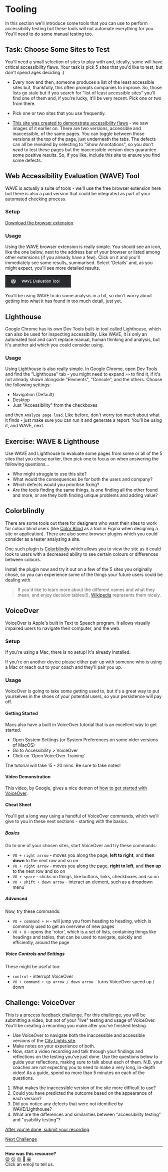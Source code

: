 # Tooling

In this section we'll introduce some tools that you can use to perform
accessibility testing but these tools will not automate everything for you.
You'll need to do some manual testing too.

## Task: Choose Some Sites to Test

You'll need a small selection of sites to play with and, ideally, some will have
critical accessibility flaws. Your task is pick 5 sites that you'd like to test,
but don't spend ages deciding :)

* Every now and then, someone produces a list of the least accessible sites but,
  thankfully, this often prompts companies to improve. So, those lists go stale
  but if you search for "list of least accessible sites" you'll find one of them
  and, if you're lucky, it'll be very recent. Pick one or two from there.

* Pick one or two sites that you use frequently.

* [This site was created to demonstrate accessibility
  flaws](https://www.w3.org/WAI/demos/bad/before/home.html) - we saw images of
  it earlier on. There are two versions, accessible and inaccessible, of the
  same pages. You can toggle between those versions at the top of the page, just
  underneath the tabs. The defects can all be revealed by selecting to "Show
  Annotations", so you don't _need_ to test these pages but the inaccessible
  version does guarantee some positive results. So, if you like, include this
  site to ensure you find some defects.

## Web Accessibility Evaluation (WAVE) Tool

WAVE is actually a suite of tools - we'll use the free browser extension here
but there is also a paid version that could be integrated as part of your
automated checking process.

### Setup

[Download the browser extension](https://wave.webaim.org/extension/).

### Usage

Using the WAVE browser extension is really simple. You should see an icon, like
the one below, next to the address bar of your browser or listed among other
extensions (if you already have a few). Click on it and you'll immediately see
some results, summarised. Select 'Details' and, as you might expect, you'll see
more detailed results.

![Wave extension icon](../images/wave_icon.png)

You'll be using WAVE to do some analysis in a bit, so don't worry about getting
into what it has found in too much detail, just yet.

## Lighthouse

Google Chrome has its own Dev Tools built-in tool called Lighthouse, which can
also be used for inspecting accessibility. Like WAVE, it is only an automated
tool and can't replace manual, human thinking and analysis, but it's another aid
which you could consider using.

### Usage

Using Lighthouse is also really simple. In Google Chrome, open Dev Tools and
find the "Lighthouse" tab - you might need to expand `>>` to find it, if it's
not already shown alongside "Elements", "Console", and the others. Choose the
following settings:

* Navigation (Default)
* Desktop
* Just "Accessibility" from the checkboxes

and then `Analyze page load`. Like before, don't worry too much about what it
finds - just make sure you can run it and generate a report. You'll be using it,
and WAVE, next.

## Exercise: WAVE & Lighthouse

Use WAVE and Lighthouse to evaluate some pages from some or all of the 5 sites
that you chose earlier, then pick one to focus on when answering the following
questions...

* Who might struggle to use this site?
* What would the consequences be for both the users and company?
* Which defects would you prioritise fixing?
* Are the tools finding the same things, is one finding all the other found and
  more, or are they both finding unique problems and adding value?

## Colorblindly

There are some tools out there for designers who want their sites to work for
colour blind users (like [Color
Blind](https://www.figma.com/community/plugin/733343906244951586/Color-Blind) as
a tool in Figma when designing a site or application). There are also some
browser plugins which you could consider as a tester analysing a site.

One such plugin is
[Colorblindly](https://chrome.google.com/webstore/detail/colorblindly/floniaahmccleoclneebhhmnjgdfijgg/related)
which allows you to view the site as it could look to users with a decreased
ability to see certain colours or differences between colours.

Install the plugin now and try it out on a few of the 5 sites you originally
chose, so you can experience some of the things your future users could be
dealing with.

> If you'd like to learn more about the different names and what they mean, and
> enjoy decision tables(!),
> [Wikipedia](https://en.wikipedia.org/wiki/Color_blindness#Summary_of_cone_complements)
> represents them nicely.

## VoiceOver

VoiceOver is Apple's built in Text to Speech program. It allows visually
impaired users to navigate their computer, and the web.

### Setup

If you're using a Mac, there is no setup! It's already installed.

If you're on another device please either pair up with someone who is using a
Mac or reach out to your coach and they'll pair you up.

### Usage

VoiceOver is going to take some getting used to, but it's a great way to put
yourselves in the shoes of your potential users, so your persistence will pay
off.

#### Getting Started

Macs also have a built in VoiceOver tutorial that is an excellent way to get
started.

* Open System Settings (or System Preferences on some older versions of MacOS)
* Go to Accessibility > VoiceOver
* Click on 'Open VoiceOver Training'

The tutorial will take 15 - 20 mins. Be sure to take notes! 

#### Video Demonstration

This video, by Google, gives a nice demon of [how to get started with
VoiceOver](https://www.youtube.com/watch?v=5R-6WvAihms&t=600s&ab_channel=GoogleChromeDevelopers).

#### Cheat Sheet

You'll get a long way using a handful of VoiceOver commands, which we'll give to
you in these next sections - starting with the basics.

##### Basics

Go to one of your chosen sites, start VoiceOver and try these commands:

* `VO + right arrow` - moves you along the page, **left to right**, and **then
down** to the next row and so on
* `VO + right arrow` - moves you along the page, **right to left**, and **then
  up** to the next row and so on
* `VO + space` - clicks on things, like buttons, links, checkboxes and so on
* `VO + shift + down arrow` - interact an element, such as a dropdown menu`

##### Advanced

Now, try these commands:

* `VO + command + H` - will jump you from heading to heading, which is commonly
used to get an overview of new pages
* `VO + U` - opens the 'rotor', which is a set of lists, containing things like
headings and tables, that can be used to navigate, quickly and efficiently,
around the page

##### Voice Controls and Settings

These might be useful too:

* `control` - interrupt VoiceOver
* `VO + command + up arrow / down arrow` - turns VoiceOver speed up / down

## Challenge: VoiceOver

This is a process feedback challenge. For this challenge, you will be submitting
a video, but not of your "live" testing and usage of VoiceOver. You'll be
creating a recording you make after you've finished testing.

* Use VoiceOver to navigate both the inaccessible and accessible versions of the
  [City Lights site](https://www.w3.org/WAI/demos/bad/before/home.html).
* Make notes on your experience of both.
* Now, start a video recording and talk through your findings and reflections on
  the testing you've just done. Use the questions below to guide your
  reflections, making sure to talk about each of them. N.B. your coaches are not
  expecting you to need to make a very long, in-depth video! As a guide, spend
  no more than 5 minutes on each of the questions.

1. What makes the inaccessible version of the site more difficult to use?
2. Could you have predicted the outcome based on the appearance of each version?
3. Did you notice any defects that were not identified by WAVE/Lighthouse?
4. What are the differences and similarities between "accessibility testing" and
   "usability testing"?

[After you're done, submit your
recording](https://airtable.com/shrNFgNkPWr3d63Db?prefill_Item=et_as03).

[Next Challenge](04_extensions.md)

<!-- BEGIN GENERATED SECTION DO NOT EDIT -->

---

**How was this resource?**  
[😫](https://airtable.com/shrUJ3t7KLMqVRFKR?prefill_Repository=makersacademy%2Fextending-testing&prefill_File=phase3%2F03_tooling.md&prefill_Sentiment=😫) [😕](https://airtable.com/shrUJ3t7KLMqVRFKR?prefill_Repository=makersacademy%2Fextending-testing&prefill_File=phase3%2F03_tooling.md&prefill_Sentiment=😕) [😐](https://airtable.com/shrUJ3t7KLMqVRFKR?prefill_Repository=makersacademy%2Fextending-testing&prefill_File=phase3%2F03_tooling.md&prefill_Sentiment=😐) [🙂](https://airtable.com/shrUJ3t7KLMqVRFKR?prefill_Repository=makersacademy%2Fextending-testing&prefill_File=phase3%2F03_tooling.md&prefill_Sentiment=🙂) [😀](https://airtable.com/shrUJ3t7KLMqVRFKR?prefill_Repository=makersacademy%2Fextending-testing&prefill_File=phase3%2F03_tooling.md&prefill_Sentiment=😀)  
Click an emoji to tell us.

<!-- END GENERATED SECTION DO NOT EDIT -->
